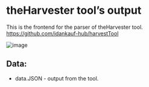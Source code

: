 
# theHarvester tool’s output 
This is the frontend for the parser of theHarvester tool.
https://github.com/idankauf-hub/harvestTool

![image](https://user-images.githubusercontent.com/74138102/160284176-1c24ecaf-c2dc-4091-aaa9-bfbdb6356b25.png)

 
## Data:
- data.JSON - output from the tool.
